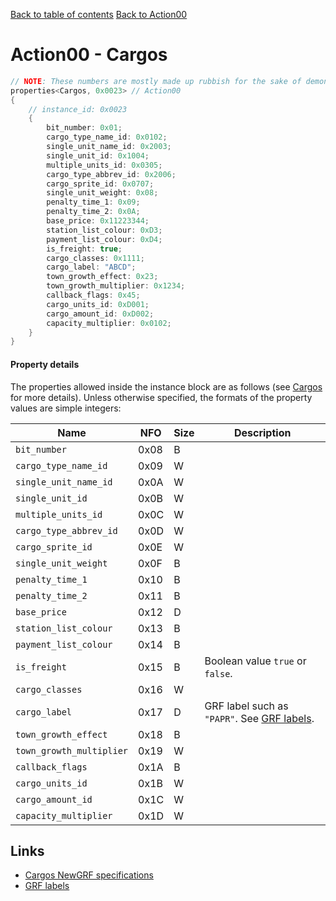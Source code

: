 [Back to table of contents](../index.md)
[Back to Action00](../actions/action00.md)

# Action00 - Cargos

```c++
// NOTE: These numbers are mostly made up rubbish for the sake of demonstrating the format of each property.
properties<Cargos, 0x0023> // Action00
{
    // instance_id: 0x0023
    {
        bit_number: 0x01;
        cargo_type_name_id: 0x0102;
        single_unit_name_id: 0x2003;
        single_unit_id: 0x1004;
        multiple_units_id: 0x0305;
        cargo_type_abbrev_id: 0x2006;
        cargo_sprite_id: 0x0707;
        single_unit_weight: 0x08;
        penalty_time_1: 0x09;
        penalty_time_2: 0x0A;
        base_price: 0x11223344;
        station_list_colour: 0xD3;
        payment_list_colour: 0xD4;
        is_freight: true;
        cargo_classes: 0x1111;
        cargo_label: "ABCD";
        town_growth_effect: 0x23;
        town_growth_multiplier: 0x1234;
        callback_flags: 0x45;
        cargo_units_id: 0xD001;
        cargo_amount_id: 0xD002;
        capacity_multiplier: 0x0102;
    }
}
```

#### Property details

The properties allowed inside the instance block are as follows (see [Cargos](https://newgrf-specs.tt-wiki.net/wiki/Action0/Cargos) for more details). Unless otherwise specified, the formats of the property values are simple integers:

| Name | NFO | Size | Description |
|-|-|-|-|
| `bit_number`             | 0x08 | B |  |
| `cargo_type_name_id`     | 0x09 | W |  |
| `single_unit_name_id`    | 0x0A | W |  |
| `single_unit_id`         | 0x0B | W |  |
| `multiple_units_id`      | 0x0C | W |  |
| `cargo_type_abbrev_id`   | 0x0D | W |  |
| `cargo_sprite_id`        | 0x0E | W |  |
| `single_unit_weight`     | 0x0F | B |  |
| `penalty_time_1`         | 0x10 | B |  |
| `penalty_time_2`         | 0x11 | B |  |
| `base_price`             | 0x12 | D |  |
| `station_list_colour`    | 0x13 | B |  |
| `payment_list_colour`    | 0x14 | B |  |
| `is_freight`             | 0x15 | B | Boolean value `true` or `false`. |
| `cargo_classes`          | 0x16 | W |  |
| `cargo_label`            | 0x17 | D | GRF label such as `"PAPR"`. See [GRF labels](../sundries/grf_labels.md). |
| `town_growth_effect`     | 0x18 | B |  |
| `town_growth_multiplier` | 0x19 | W |  |
| `callback_flags`         | 0x1A | B |  |
| `cargo_units_id`         | 0x1B | W |  |
| `cargo_amount_id`        | 0x1C | W |  |
| `capacity_multiplier`    | 0x1D | W |  |

## Links

- [Cargos NewGRF specifications](https://newgrf-specs.tt-wiki.net/wiki/Action0/Cargos)
- [GRF labels](../sundries/grf_labels.md)

